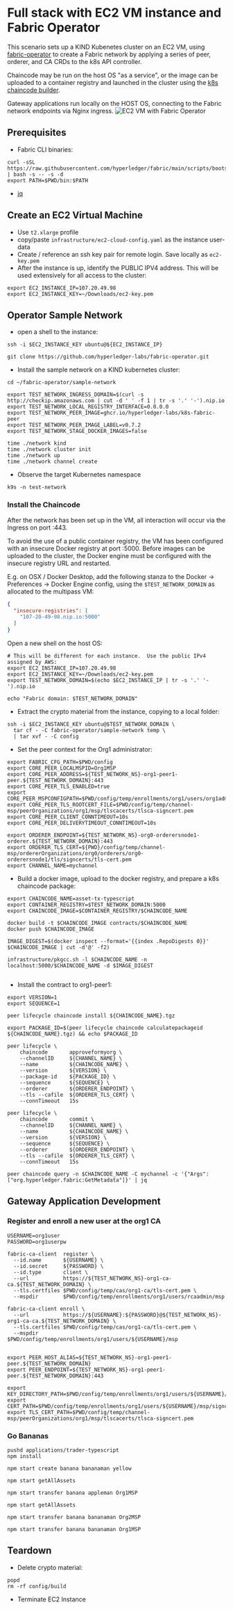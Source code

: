 # Full stack with EC2 VM instance and Fabric Operator 

This scenario sets up a KIND Kubenetes cluster on an EC2 VM, using [fabric-operator](https://github.com/hyperledger-labs/fabric-operator)
to create a Fabric network by applying a series of peer, orderer, and CA CRDs to the k8s API controller.

Chaincode may be run on the host OS "as a service", or the image can be uploaded to a container registry and launched
in the cluster using the [k8s chaincode builder](https://github.com/hyperledger-labs/fabric-builder-k8s).

Gateway applications run locally on the HOST OS, connecting to the Fabric network endpoints via Nginx ingress.
![EC2 VM with Fabric Operator](../images/todo.png)


## Prerequisites

- Fabric CLI binaries:
```shell
curl -sSL https://raw.githubusercontent.com/hyperledger/fabric/main/scripts/bootstrap.sh | bash -s -- -s -d
export PATH=$PWD/bin:$PATH

```

- [jq](https://stedolan.github.io/jq/download/)


## Create an EC2 Virtual Machine

- Use `t2.xlarge` profile
- copy/paste `infrastructure/ec2-cloud-config.yaml` as the instance user-data 
- Create / reference an ssh key pair for remote login.  Save locally as `ec2-key.pem`
- After the instance is up, identify the PUBLIC IPV4 address.  This will be used extensively for all access to the cluster: 

```shell
export EC2_INSTANCE_IP=107.20.49.98
export EC2_INSTANCE_KEY=~/Downloads/ec2-key.pem
```

## Operator Sample Network

- open a shell to the instance: 
```shell
ssh -i $EC2_INSTANCE_KEY ubuntu@${EC2_INSTANCE_IP}
```

```shell
git clone https://github.com/hyperledger-labs/fabric-operator.git

```

- Install the sample network on a KIND kubernetes cluster: 
```shell
cd ~/fabric-operator/sample-network 

export TEST_NETWORK_INGRESS_DOMAIN=$(curl -s http://checkip.amazonaws.com | cut -d ' ' -f 1 | tr -s '.' '-').nip.io 
export TEST_NETWORK_LOCAL_REGISTRY_INTERFACE=0.0.0.0
export TEST_NETWORK_PEER_IMAGE=ghcr.io/hyperledger-labs/k8s-fabric-peer
export TEST_NETWORK_PEER_IMAGE_LABEL=v0.7.2
export TEST_NETWORK_STAGE_DOCKER_IMAGES=false

time ./network kind 
time ./network cluster init
time ./network up
time ./network channel create 

```

- Observe the target Kubernetes namespace
```shell
k9s -n test-network

```


### Install the Chaincode

After the network has been set up in the VM, all interaction will occur via the Ingress on port :443.

To avoid the use of a public container registry, the VM has been configured with an insecure Docker
registry at port :5000.  Before images can be uploaded to the cluster, the Docker engine must be configured with
the insecure registry URL and restarted.

E.g. on OSX / Docker Desktop, add the following stanza to the Docker -> Preferences -> Docker Engine config, using
the `$TEST_NETWORK_DOMAIN` as allocated to the multipass VM:
```json
{  
  "insecure-registries": [
    "107-20-49-98.nip.io:5000"
  ]
}
```

Open a new shell on the host OS:
```shell
# This will be different for each instance.  Use the public IPv4 assigned by AWS: 
export EC2_INSTANCE_IP=107.20.49.98
export EC2_INSTANCE_KEY=~/Downloads/ec2-key.pem
export TEST_NETWORK_DOMAIN=$(echo $EC2_INSTANCE_IP | tr -s '.' '-').nip.io

echo "Fabric domain: $TEST_NETWORK_DOMAIN"

```

- Extract the crypto material from the instance, copying to a local folder: 
```shell
ssh -i $EC2_INSTANCE_KEY ubuntu@$TEST_NETWORK_DOMAIN \
  tar cf - -C fabric-operator/sample-network temp \
  | tar xvf - -C config 

```

- Set the peer context for the Org1 administrator:
```shell
export FABRIC_CFG_PATH=$PWD/config
export CORE_PEER_LOCALMSPID=Org1MSP
export CORE_PEER_ADDRESS=${TEST_NETWORK_NS}-org1-peer1-peer.${TEST_NETWORK_DOMAIN}:443
export CORE_PEER_TLS_ENABLED=true
export CORE_PEER_MSPCONFIGPATH=$PWD/config/temp/enrollments/org1/users/org1admin/msp
export CORE_PEER_TLS_ROOTCERT_FILE=$PWD/config/temp/channel-msp/peerOrganizations/org1/msp/tlscacerts/tlsca-signcert.pem
export CORE_PEER_CLIENT_CONNTIMEOUT=10s
export CORE_PEER_DELIVERYTIMEOUT_CONNTIMEOUT=10s

export ORDERER_ENDPOINT=${TEST_NETWORK_NS}-org0-orderersnode1-orderer.${TEST_NETWORK_DOMAIN}:443
export ORDERER_TLS_CERT=${PWD}/config/temp/channel-msp/ordererOrganizations/org0/orderers/org0-orderersnode1/tls/signcerts/tls-cert.pem
export CHANNEL_NAME=mychannel
```

- Build a docker image, upload to the docker registry, and prepare a k8s chaincode package:
```shell
export CHAINCODE_NAME=asset-tx-typescript
export CONTAINER_REGISTRY=$TEST_NETWORK_DOMAIN:5000
export CHAINCODE_IMAGE=$CONTAINER_REGISTRY/$CHAINCODE_NAME

docker build -t $CHAINCODE_IMAGE contracts/$CHAINCODE_NAME
docker push $CHAINCODE_IMAGE

IMAGE_DIGEST=$(docker inspect --format='{{index .RepoDigests 0}}' $CHAINCODE_IMAGE | cut -d'@' -f2)

infrastructure/pkgcc.sh -l $CHAINCODE_NAME -n localhost:5000/$CHAINCODE_NAME -d $IMAGE_DIGEST
 
```

- Install the contract to org1-peer1:
```shell
export VERSION=1
export SEQUENCE=1

```

```shell
peer lifecycle chaincode install ${CHAINCODE_NAME}.tgz 

export PACKAGE_ID=$(peer lifecycle chaincode calculatepackageid ${CHAINCODE_NAME}.tgz) && echo $PACKAGE_ID

peer lifecycle \
	chaincode       approveformyorg \
	--channelID     ${CHANNEL_NAME} \
	--name          ${CHAINCODE_NAME} \
	--version       ${VERSION} \
	--package-id    ${PACKAGE_ID} \
	--sequence      ${SEQUENCE} \
	--orderer       ${ORDERER_ENDPOINT} \
	--tls --cafile  ${ORDERER_TLS_CERT} \
	--connTimeout   15s

peer lifecycle \
	chaincode       commit \
	--channelID     ${CHANNEL_NAME} \
	--name          ${CHAINCODE_NAME} \
	--version       ${VERSION} \
	--sequence      ${SEQUENCE} \
	--orderer       ${ORDERER_ENDPOINT} \
	--tls --cafile  ${ORDERER_TLS_CERT} \
	--connTimeout   15s

```

```shell
peer chaincode query -n $CHAINCODE_NAME -C mychannel -c '{"Args":["org.hyperledger.fabric:GetMetadata"]}' | jq

```

## Gateway Application Development

### Register and enroll a new user at the org1 CA

```shell
USERNAME=org1user 
PASSWORD=org1userpw
```

```shell
fabric-ca-client  register \
  --id.name       ${USERNAME} \
  --id.secret     ${PASSWORD} \
  --id.type       client \
  --url           https://${TEST_NETWORK_NS}-org1-ca-ca.${TEST_NETWORK_DOMAIN} \
  --tls.certfiles $PWD/config/temp/cas/org1-ca/tls-cert.pem \
  --mspdir        $PWD/config/temp/enrollments/org1/users/rcaadmin/msp

fabric-ca-client enroll \
  --url           https://${USERNAME}:${PASSWORD}@${TEST_NETWORK_NS}-org1-ca-ca.${TEST_NETWORK_DOMAIN} \
  --tls.certfiles $PWD/config/temp/cas/org1-ca/tls-cert.pem \
  --mspdir        $PWD/config/temp/enrollments/org1/users/${USERNAME}/msp
  
```

```shell
export PEER_HOST_ALIAS=${TEST_NETWORK_NS}-org1-peer1-peer.${TEST_NETWORK_DOMAIN} 
export PEER_ENDPOINT=${TEST_NETWORK_NS}-org1-peer1-peer.${TEST_NETWORK_DOMAIN}:443

export KEY_DIRECTORY_PATH=$PWD/config/temp/enrollments/org1/users/${USERNAME}/msp/keystore/
export CERT_PATH=$PWD/config/temp/enrollments/org1/users/${USERNAME}/msp/signcerts/cert.pem
export TLS_CERT_PATH=$PWD/config/temp/channel-msp/peerOrganizations/org1/msp/tlscacerts/tlsca-signcert.pem

```

### Go Bananas

```shell
pushd applications/trader-typescript 
npm install
```

```shell
npm start create banana bananaman yellow 

npm start getAllAssets

npm start transfer banana appleman Org1MSP 

npm start getAllAssets 

npm start transfer banana bananaman Org2MSP 

npm start transfer banana bananaman Org1MSP 

```

## Teardown

- Delete crypto material: 
```shell
popd 
rm -rf config/build 

```

- Terminate EC2 Instance 